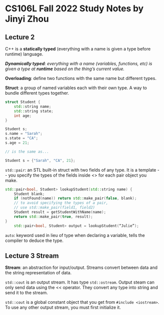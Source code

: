 # CS106L Fall 2022 Study Notes by Jinyi Zhou

## Lecture 2

C++ is a **statically typed** (everything with a name is given a type before runtime) language.

***Dynamically typed**: everything with a name (variables, functions, etc) is given a type at **runtime** based on the thing’s current value.*

**Overloading**: define two functions with the same name but different types.

**Struct**: a group of named variables each with their own type. A way to bundle different types together.

```cpp
struct Student {
    std::string name;
    std::string state;
    int age;
}

Student s;
s.name = "Sarah";
s.state = "CA";
s.age = 21;

// is the same as...

Student s = {"Sarah", "CA", 21};
```

```std::pair```: an STL built-in struct with two
fields of any type. It is a template -- you specify the types of the fields inside <> for each pair object you make.

```cpp
std::pair<bool, Student> lookupStudent(std::string name) {
    Student blank;
    if (notFound(name)) return std::make_pair(false, blank);
    // to avoid specifying the types of a pair,
    // use std::make_pair(field1, field2)
    Student result = getStudentWithName(name);
    return std::make_pair(true, result);
}
    std::pair<bool, Student> output = lookupStudent(“Julie”);
```

```auto```: keyword used in lieu of type when declaring a variable, tells the compiler to deduce the type.

## Lecture 3 Stream

**Stream**: an abstraction for input/output. Streams
convert between data and the string representation of data.

```std::cout``` is an output stream. It has type ```std::ostream```. Output steam can only send data using the << operator. They convert any type into string and send it to the stream.

```std::cout``` is a global constant object that you get from ```#include <iostream>```. To use any other output stream, you must first initialize it.